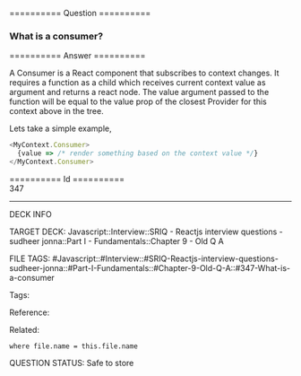 ========== Question ==========  

### What is a consumer?  

========== Answer ==========  

A Consumer is a React component that subscribes to context changes. It requires
a function as a child which receives current context value as argument and
returns a react node. The value argument passed to the function will be equal to
the value prop of the closest Provider for this context above in the tree.

Lets take a simple example,

```javascript
<MyContext.Consumer>
  {value => /* render something based on the context value */}
</MyContext.Consumer>
```

========== Id ==========  
347

---

DECK INFO

TARGET DECK: Javascript::Interview::SRIQ - Reactjs interview questions - sudheer jonna::Part I - Fundamentals::Chapter 9 - Old Q A

FILE TAGS: #Javascript::#Interview::#SRIQ-Reactjs-interview-questions-sudheer-jonna::#Part-I-Fundamentals::#Chapter-9-Old-Q-A::#347-What-is-a-consumer

Tags:

Reference:

Related:

```dataview
where file.name = this.file.name
```
QUESTION STATUS: Safe to store
